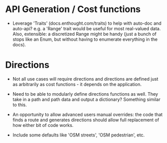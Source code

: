 # API Generation / Cost functions

- Leverage 'Traits' (docs.enthought.com/traits) to help with auto-doc and auto-api?
  e.g. a 'Range' trait would be useful for most real-valued data. Also, extensible: a
  discretized Range might be handy (just a bunch of stops like an Enum, but without
  having to enumerate everything in the docs).

# Directions

- Not all use cases will require directions and directions are defined just as
  arbitrarily as cost functions - it depends on the application.

- Need to be able to modularly define directions functions as well. They take in a path
  and path data and output a dictionary? Something similar to this.

- An opportunity to allow advanced users manual overrides: the code that finds a route
  and generates directions should allow full replacement of how either bit of code works.

- Include some defaults like 'OSM streets', 'OSM pedestrian', etc.
